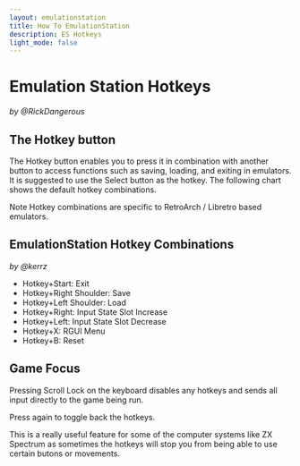 ```yaml
---
layout: emulationstation
title: How To EmulationStation
description: ES Hotkeys
light_mode: false
---
```


# Emulation Station Hotkeys
_by @RickDangerous_

## The Hotkey button

The Hotkey button enables you to press it in combination with another button to access functions such as saving, loading, and exiting in emulators.  
It is suggested to use the Select button as the hotkey. The following chart shows the default hotkey combinations. 

Note Hotkey combinations are specific to RetroArch / Libretro based emulators.

## EmulationStation Hotkey Combinations   
_by @kerrz_

- Hotkey+Start:   Exit
- Hotkey+Right Shoulder:   Save
- Hotkey+Left Shoulder:   Load
- Hotkey+Right:   Input State Slot Increase
- Hotkey+Left:   Input State Slot Decrease
- Hotkey+X:   RGUI Menu
- Hotkey+B:   Reset

## Game Focus

Pressing Scroll Lock on the keyboard disables any hotkeys and sends all input directly to the game being run. 

Press again to toggle back the hotkeys.

This is a really useful feature for some of the computer systems like ZX Spectrum as sometimes the hotkeys will stop you from being able to use certain butons or movements.
